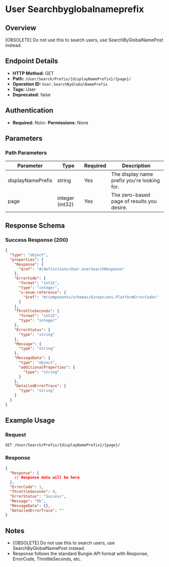 # User Searchbyglobalnameprefix

## Overview
[OBSOLETE] Do not use this to search users, use SearchByGlobalNamePost instead.

## Endpoint Details
- **HTTP Method:** GET
- **Path:** `/User/Search/Prefix/{displayNamePrefix}/{page}/`
- **Operation ID:** `User.SearchByGlobalNamePrefix`
- **Tags:** User
- **Deprecated:** false

## Authentication
- **Required:** No\n- **Permissions:** None

## Parameters

### Path Parameters
| Parameter | Type | Required | Description |
|-----------|------|----------|-------------|
| displayNamePrefix | string | Yes | The display name prefix you're looking for. |
| page | integer (int32) | Yes | The zero-based page of results you desire. |


## Response Schema

### Success Response (200)
```json
{
  "type": "object",
  "properties": {
    "Response": {
      "$ref": "#/definitions/User.UserSearchResponse"
    },
    "ErrorCode": {
      "format": "int32",
      "type": "integer",
      "x-enum-reference": {
        "$ref": "#/components/schemas/Exceptions.PlatformErrorCodes"
      }
    },
    "ThrottleSeconds": {
      "format": "int32",
      "type": "integer"
    },
    "ErrorStatus": {
      "type": "string"
    },
    "Message": {
      "type": "string"
    },
    "MessageData": {
      "type": "object",
      "additionalProperties": {
        "type": "string"
      }
    },
    "DetailedErrorTrace": {
      "type": "string"
    }
  }
}
```


## Example Usage

### Request
```http
GET /User/Search/Prefix/{displayNamePrefix}/{page}/
```

### Response
```json
{
  "Response": {
    // Response data will be here
  },
  "ErrorCode": 1,
  "ThrottleSeconds": 0,
  "ErrorStatus": "Success",
  "Message": "Ok",
  "MessageData": {},
  "DetailedErrorTrace": ""
}
```

## Notes
- [OBSOLETE] Do not use this to search users, use SearchByGlobalNamePost instead.
- Response follows the standard Bungie API format with Response, ErrorCode, ThrottleSeconds, etc.
